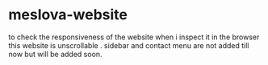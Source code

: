 # meslova-website
to check the responsiveness of the website when i inspect it in the browser this website is unscrollable .
sidebar and contact menu are not added till now but will be added soon.

